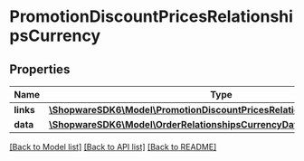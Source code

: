# PromotionDiscountPricesRelationshipsCurrency

## Properties
Name | Type | Description | Notes
------------ | ------------- | ------------- | -------------
**links** | [**\ShopwareSDK6\Model\PromotionDiscountPricesRelationshipsCurrencyLinks**](PromotionDiscountPricesRelationshipsCurrencyLinks.md) |  | [optional] 
**data** | [**\ShopwareSDK6\Model\OrderRelationshipsCurrencyData**](OrderRelationshipsCurrencyData.md) |  | [optional] 

[[Back to Model list]](../../README.md#documentation-for-models) [[Back to API list]](../../README.md#documentation-for-api-endpoints) [[Back to README]](../../README.md)

